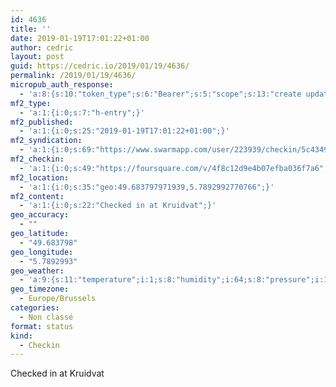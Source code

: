 ```yaml
---
id: 4636
title: ''
date: 2019-01-19T17:01:22+01:00
author: cedric
layout: post
guid: https://cedric.io/2019/01/19/4636/
permalink: /2019/01/19/4636/
micropub_auth_response:
  - 'a:8:{s:10:"token_type";s:6:"Bearer";s:5:"scope";s:13:"create update";s:2:"me";s:18:"https://cedric.io/";s:9:"issued_by";s:45:"https://cedric.io/wp-json/indieauth/1.0/token";s:9:"client_id";s:27:"https://ownyourswarm.p3k.io";s:9:"issued_at";i:1542614471;s:4:"user";i:1;s:13:"last_accessed";i:1547913701;}'
mf2_type:
  - 'a:1:{i:0;s:7:"h-entry";}'
mf2_published:
  - 'a:1:{i:0;s:25:"2019-01-19T17:01:22+01:00";}'
mf2_syndication:
  - 'a:1:{i:0;s:69:"https://www.swarmapp.com/user/223939/checkin/5c4349d282a75000390039ed";}'
mf2_checkin:
  - 'a:1:{i:0;s:49:"https://foursquare.com/v/4f8c12d9e4b07efba036f7a6";}'
mf2_location:
  - 'a:1:{i:0;s:35:"geo:49.683797971939,5.7892992770766";}'
mf2_content:
  - 'a:1:{i:0;s:22:"Checked in at Kruidvat";}'
geo_accuracy:
  - ""
geo_latitude:
  - "49.683798"
geo_longitude:
  - "5.7892993"
geo_weather:
  - 'a:9:{s:11:"temperature";i:1;s:8:"humidity";i:64;s:8:"pressure";i:1012;s:4:"wind";a:2:{s:5:"speed";d:3.1;s:6:"degree";i:130;}s:7:"summary";s:9:"clear sky";s:4:"icon";s:12:"wi-day-sunny";s:10:"visibility";i:10000;s:7:"sunrise";s:25:"2019-01-19T08:24:51+01:00";s:6:"sunset";s:25:"2019-01-19T17:10:06+01:00";}'
geo_timezone:
  - Europe/Brussels
categories:
  - Non classé
format: status
kind:
  - Checkin
---
```

Checked in at Kruidvat